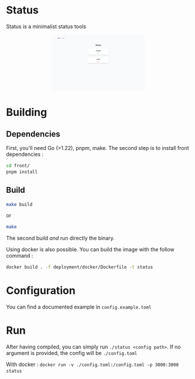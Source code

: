# Status
Status is a minimalist status tools

<p style="text-align: center;">
  <picture>
    <source media="(prefers-color-scheme: dark)" srcset="doc/assets/home-dark.png" width="50%">
    <img src="doc/assets/home-light.png" width="50%">
  </picture>
</p>

# Building
## Dependencies
First, you'll need Go (>1.22), pnpm, make. The second step is to install front dependencies :

```bash
cd front/
pnpm install
```

## Build
```bash
make build
```

or

```bash
make
```

The second build *and* run directly the binary.

Using docker is also possible. You can build the image with the follow command :

```bash
docker build . -f deployment/docker/Dockerfile -t status
```


# Configuration
You can find a documented example in `config.example.toml`

# Run
After having compiled, you can simply run `./status <config path>`. If no argument is provided, the config will be `./config.toml`

With docker : `docker run -v ./config.toml:/config.toml -p 3000:3000 status`